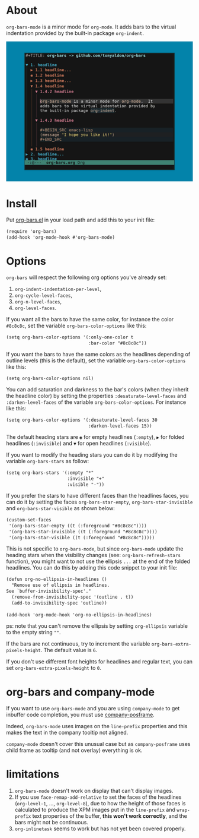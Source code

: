 # About

`org-bars-mode` is a minor mode for `org-mode`.  It adds bars to the
virtual indentation provided by the built-in package `org-indent`.

![GitHub Logo](./org-bars.png)

# Install

Put [org-bars.el](./org-bars.el) in your load path and add this to
your init file:

```elisp
(require 'org-bars)
(add-hook 'org-mode-hook #'org-bars-mode)
```

# Options

`org-bars` will respect the following org options you've already set:
1. `org-indent-indentation-per-level`,
2. `org-cycle-level-faces`,
3. `org-n-level-faces`,
4. `org-level-faces`.

If you want all the bars to have the same color, for instance
the color `#8c8c8c`, set the variable `org-bars-color-options`
like this:

```
(setq org-bars-color-options '(:only-one-color t
                               :bar-color "#8c8c8c"))
```

If you want the bars to have the same colors as the headlines
depending of outline levels (this is the default), set the
variable `org-bars-color-options` like this:

```
(setq org-bars-color-options nil)
```

You can add saturation and darkness to the bar's colors (when they
inherit the headline color) by setting the properties
`:desaturate-level-faces` and `:darken-level-faces` of the variable
`org-bars-color-options`.  For instance like this:

```
(setq org-bars-color-options '(:desaturate-level-faces 30
                               :darken-level-faces 15))
```

The default heading stars are `◉` for empty headlines (`:empty`), `▶`
for folded headlines (`:invisible`) and `▼` for open headlines
(`:visible`).

If you want to modify the heading stars you can do it by modifying the
variable `org-bars-stars` as follow:

```elisp
(setq org-bars-stars '(:empty "*"
                       :invisible "+"
                       :visible "-"))
```

If you prefer the stars to have different faces than the headlines
faces, you can do it by setting the faces `org-bars-star-empty`,
`org-bars-star-invisible` and `org-bars-star-visible` as shown below:

```elisp
(custom-set-faces
 '(org-bars-star-empty ((t (:foreground "#8c8c8c"))))
 '(org-bars-star-invisible ((t (:foreground "#8c8c8c"))))
 '(org-bars-star-visible ((t (:foreground "#8c8c8c")))))
```

This is not specific to `org-bars-mode`, but since `org-bars-mode`
update the heading stars when the visibility changes (see:
`org-bars-refresh-stars` function), you might want to not use the
ellipsis `...` at the end of the folded headlines.  You can do this
by adding this code snippet to your init file:

```elisp
(defun org-no-ellipsis-in-headlines ()
  "Remove use of ellipsis in headlines.
See `buffer-invisibility-spec'."
  (remove-from-invisibility-spec '(outline . t))
  (add-to-invisibility-spec 'outline))

(add-hook 'org-mode-hook 'org-no-ellipsis-in-headlines)
```

ps: note that you can't remove the ellipsis by setting `org-ellipsis`
variable to the empty string `""`.

If the bars are not continuous, try to increment the variable
`org-bars-extra-pixels-height`.  The default value is `6`.

If you don't use different font heights for headlines and
regular text, you can set `org-bars-extra-pixels-height` to `0`.

# org-bars and company-mode

If you want to use `org-bars-mode` and you are using `company-mode` to
get inbuffer code completion, you must use [company-posframe](https://github.com/tumashu/company-posframe).

Indeed, `org-bars-mode` uses images on the `line-prefix` properties
and this makes the text in the company tooltip not aligned.

`company-mode` doesn't cover this unusual case but as
`company-posframe` uses child frame as tooltip (and not overlay)
everything is ok.

# limitations

1. `org-bars-mode` doesn't work on display that can't display images.
2. If you use `face-remap-add-relative` to set the faces of the
   headlines (`org-level-1`, ..., `org-level-8`), due to how the
   height of those faces is calculated to produce the XPM images put
   in the `line-prefix` and `wrap-prefix` text properties of the
   buffer, **this won't work correctly**, and the bars might not be
   continuous.
3. `org-inlinetask` seems to work but has not yet been covered properly.
